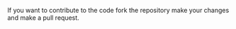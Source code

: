 If you want to contribute to the code fork the repository make your changes and make a pull request.
